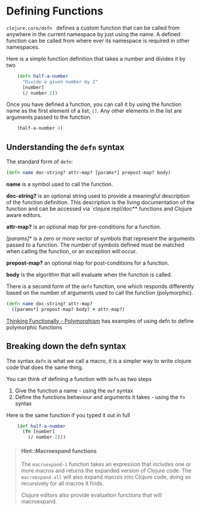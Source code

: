 # Defining Functions
`clojure.core/defn ` defines a custom function that can be called from anywhere in the current namespace by just using the name.  A defined function can be called from where ever its namespace is required in other namespaces.

Here is a simple function definition that takes a number and divides it by two

```clojure
    (defn half-a-number
      "Divide a given number by 2"
      [number]
      (/ number 2))
```

Once you have defined a function, you can call it by using the function name as the first element of a list, `()`.  Any other elements in the list are arguments passed to the function.

```clojure
    (half-a-number 4)
```


## Understanding the `defn` syntax
The standard form of `defn`:
```clojure
(defn name doc-string? attr-map? [params*] prepost-map? body)
```

**name** is a symbol used to call the function.

**doc-string?** is an optional string used to provide a meaningful description of the function definition.  This description is the living documentation of the function and can be accessed via `clojure.repl/doc** functions and Clojure aware editors.

**attr-map?** is an optional map for pre-conditions for a function.

**[params*]** is a zero or more vector of symbols that represent the arguments passed to a function.  The number of symbols defined must be matched when calling the function, or an exception will occur.

**prepost-map?** an optional map for post-conditions for a function.

**body** is the algorithm that will evaluate when the function is called.


There is a second form of the `defn` function, one which responds differently based on the number of arguments used to call the function (polymorphic).

```clojure
(defn name doc-string? attr-map?
  ([params*] prepost-map? body) + attr-map?)
```

[Thinking Functionally - Polymorphism](/thinking-functionally/polymorphism.md) has examples of using defn to define polymorphic functions


## Breaking down the defn syntax

The syntax `defn` is what we call a macro, it is a simpler way to write clojure code that does the same thing.

You can think of defining a function with `defn` as two steps

1. Give the function a name - using the `def` syntax
2. Define the functions behaviour and arguments it takes - using the `fn` syntax

Here is the same function if you typed it out in full

```clojure
    (def half-a-number
      (fn [number]
        (/ number 2)))
```

> #### Hint::Macroexpand functions
> The `macroexpand-1` function takes an expression that includes one or more macros and returns the expanded version of Clojure code. The `macroexpand-all` will also expand macros into Clojure code, doing so recursively for all macros it finds.
>
> Clojure editors also provide evaluation functions that will macroexpand.
